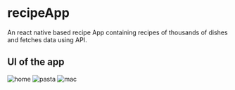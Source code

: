 # recipeApp
An react native based recipe App  containing recipes of thousands of dishes and fetches data using API. 
## UI of the app

![home](https://github.com/adrikaDwivedi/recipeApp/assets/89826992/7ae168ed-71b1-4af0-9e35-9c11c92fd9d7)
![pasta](https://github.com/adrikaDwivedi/recipeApp/assets/89826992/3e907f15-6ea8-46d7-936c-76a1888b1ae9)
![mac](https://github.com/adrikaDwivedi/recipeApp/assets/89826992/7b2ecf76-5ac9-4920-b3ac-a8414fe3cbfa)
